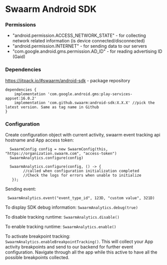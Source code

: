# Swaarm Android SDK

### Permissions

* "android.permission.ACCESS_NETWORK_STATE" - for collecting network related information (is device
  connected/disconnected)
* "android.permission.INTERNET" - for sending data to our servers
* "com.google.android.gms.permission.AD_ID" - for reading advertising ID (Gaid)

### Dependencies

https://jitpack.io/#swaarm/android-sdk - package repository

  ```
  dependencies {
      implementation 'com.google.android.gms:play-services-appset:16.0.2'
      implementation 'com.github.swaarm:android-sdk:X.X.X' //pick the latest version. Same as tag name in Github
  }
  ```

### Configuration

Create configuration object with current activity, swaarm event tracking api hostname and App access
token:

 ```
   SwaarmConfig config = new SwaarmConfig(this, "https://organization.swaarm.com", "access-token")
   SwaarmAnalytics.configure(config)
   
   SwaarmAnalytics.configure(config, () -> {
         //called when configuration initialization completed
         //Check the logs for errors when unable to initialize
    });
 ```

Sending event:

 ```
  SwaarmAnalytics.event("event_type_id", 123D, "custom value", 321D)
 ```

To display SDK debug information: `SwaarmAnalytics.debug(true)`

To disable tracking runtime: `SwaarmAnalytics.disable()`

To enable tracking runtime: `SwaarmAnalytics.enable()`

To activate breakpoint tracking: `SwaarmAnalytics.enableBreakpointTracking()`. This will collect your App activity breakpoints and send to our backend for further event configuration. 
Navigate through all the app while this active to have all the possible breakpoints collected.





